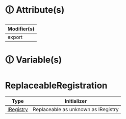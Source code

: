 # &#128712; Attribute(s)

| Modifier(s)                            |
|----------------------------------------|
| export |

# &#128712; Variable(s)

# ReplaceableRegistration

| Type                        | Initializer                       |
|-----------------------------|-----------------------------------|
| [IRegistry](https://hamedfathi.gitbook.io/aurelia-2-doc-api/kernel/interface/di/iregistry) | Replaceable as unknown as IRegistry |